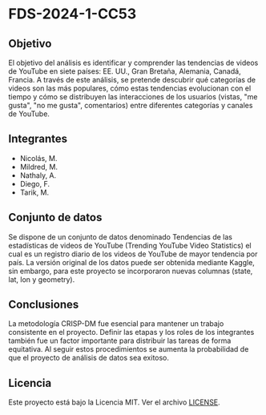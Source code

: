 # FDS-2024-1-CC53

## Objetivo

El objetivo del análisis es identificar y comprender las tendencias de videos de YouTube en siete países: EE. UU., Gran Bretaña, Alemania, Canadá, Francia. A través de este análisis, se pretende descubrir qué categorías de videos son las más populares, cómo estas tendencias evolucionan con el tiempo y cómo se distribuyen las interacciones de los usuarios (vistas, "me gusta", "no me gusta", comentarios) entre diferentes categorías y canales de YouTube.

## Integrantes

- Nicolás, M.
- Mildred, M.
- Nathaly, A.
- Diego, F.
- Tarik, M.

## Conjunto de datos

Se dispone de un conjunto de datos denominado Tendencias de las estadísticas de videos de YouTube (Trending YouTube Video Statistics) el cual es un registro diario de los videos de YouTube de mayor tendencia por país. La versión original de los datos puede ser obtenida mediante Kaggle, sin embargo, para este proyecto se incorporaron nuevas columnas (state, lat, lon y geometry).

## Conclusiones

La metodología CRISP-DM fue esencial para mantener un trabajo consistente en el proyecto. Definir las etapas y los roles de los integrantes también fue un factor importante para distribuir las tareas de forma equitativa. Al seguir estos procedimientos se aumenta la probabilidad de que el proyecto de análisis de datos sea exitoso.

## Licencia

Este proyecto está bajo la Licencia MIT. Ver el archivo [LICENSE](LICENSE).
